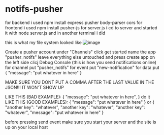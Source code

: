 # notifs-pusher
for backend i used npm install express pusher body-parser cors
for frontend i used npm install pusher-js
for server.js i cd to server and started it with node server.js
and in another terminal i did <npm start>

this is what my file system looked like
![image](https://github.com/user-attachments/assets/10de7702-6f85-458f-87de-5b7446a8a895)

Create a pusher account 
under "Channels" click get started
name the app "pusher_notifs" leave everything else untouched and press create app
on the left side clicj Debug Console (this is how you send notifications online)
for channel put "pusher_notifs"
for event put "new-notification"
for data put
{
"message": "put whatever in here"
}

MAKE SURE YOU DONT PUT A COMMA AFTER THE LAST VALUE IN THE JSON!!! IT WON'T SHOW UP

LIKE THIS (BAD EXAMPLE):
{
"message": "put whatever in here",
}
do it LIKE THIS (GOOD EXAMPLES):
{
"message": "put whatever in here"
}
or 
{
"another key": "whatever",
"another key": "whatever",
"another key": "whatever",
"message": "put whatever in here"
}

before pressing send event make sure you start your server and the site is up on your local host
